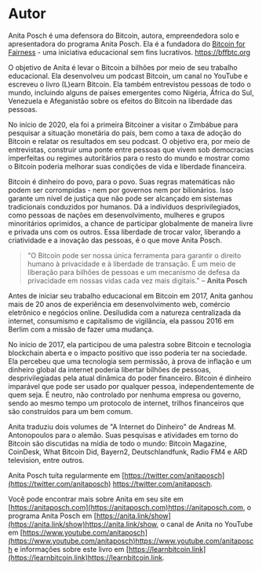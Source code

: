 # Autor

Anita Posch é uma defensora do Bitcoin, autora, empreendedora solo e apresentadora do programa Anita Posch. Ela é a fundadora do [Bitcoin for Fairness](https://bffbtc.org) - uma iniciativa educacional sem fins lucrativos. https://bffbtc.org

O objetivo de Anita é levar o Bitcoin a bilhões por meio de seu trabalho educacional. Ela desenvolveu um podcast Bitcoin, um canal no YouTube e escreveu o livro (L)earn Bitcoin. Ela também entrevistou pessoas de todo o mundo, incluindo alguns de países emergentes como Nigéria, África do Sul, Venezuela e Afeganistão sobre os efeitos do Bitcoin na liberdade das pessoas.

No início de 2020, ela foi a primeira Bitcoiner a visitar o Zimbábue para pesquisar a situação monetária do país, bem como a taxa de adoção do Bitcoin e relatar os resultados em seu podcast. O objetivo era, por meio de entrevistas, construir uma ponte entre pessoas que vivem sob democracias imperfeitas ou regimes autoritários para o resto do mundo e mostrar como o Bitcoin poderia melhorar suas condições de vida e liberdade financeira.

Bitcoin é dinheiro do povo, para o povo. Suas regras matemáticas não podem ser corrompidas - nem por governos nem por bilionários. Isso garante um nível de justiça que não pode ser alcançado em sistemas tradicionais conduzidos por humanos. Dá a indivíduos desprivilegiados, como pessoas de nações em desenvolvimento, mulheres e grupos minoritários oprimidos, a chance de participar globalmente de maneira livre e privada uns com os outros. Essa liberdade de trocar valor, liberando a criatividade e a inovação das pessoas, é o que move Anita Posch.

> "O Bitcoin pode ser nossa única ferramenta para garantir o direito humano à privacidade e à liberdade de transação. É um meio de liberação para bilhões de pessoas e um mecanismo de defesa da privacidade em nossas vidas cada vez mais digitais." – **Anita Posch**

Antes de iniciar seu trabalho educacional em Bitcoin em 2017, Anita ganhou mais de 20 anos de experiência em desenvolvimento web, comércio eletrônico e negócios online. Desiludida com a natureza centralizada da internet, consumismo e capitalismo de vigilância, ela passou 2016 em Berlim com a missão de fazer uma mudança.

No início de 2017, ela participou de uma palestra sobre Bitcoin e tecnologia blockchain aberta e o impacto positivo que isso poderia ter na sociedade. Ela percebeu que uma tecnologia sem permissão, à prova de inflação e um dinheiro global da internet poderia libertar bilhões de pessoas, desprivilegiadas pela atual dinâmica do poder financeiro. Bitcoin é dinheiro imparável que pode ser usado por qualquer pessoa, independentemente de quem seja. É neutro, não controlado por nenhuma empresa ou governo, sendo ao mesmo tempo um protocolo de internet, trilhos financeiros que são construídos para um bem comum.

Anita traduziu dois volumes de "A Internet do Dinheiro" de Andreas M. Antonopoulos para o alemão. Suas pesquisas e atividades em torno do Bitcoin são discutidas na mídia de todo o mundo: Bitcoin Magazine, CoinDesk, What Bitcoin Did, Bayern2, Deutschlandfunk, Radio FM4 e ARD television, entre outros.

Anita Posch tuíta regularmente em [https://twitter.com/anitaposch](https://twitter.com/anitaposch) https://twitter.com/anitaposch.

Você pode encontrar mais sobre Anita em seu site em [https://anitaposch.com](https://anitaposch.com)https://anitaposch.com, o programa Anita Posch em [https://anita.link/show](https://anita.link/show)https://anita.link/show, o canal de Anita no YouTube em [https://www.youtube.com/anitaposch](https://www.youtube.com/anitaposch)https://www.youtube.com/anitaposch e informações sobre este livro em [https://learnbitcoin.link](https://learnbitcoin.link)https://learnbitcoin.link.
